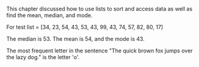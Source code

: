 This chapter discussed how to use lists to sort and access data as well as find the mean, median, and mode.

For test list = [34, 23, 54, 43, 53, 43, 99, 43, 74, 57, 82, 80, 17]

The median is 53. The mean is 54, and the mode is 43.

The most frequent letter in the sentence "The quick brown fox jumps over the lazy dog." is the letter 'o'.
